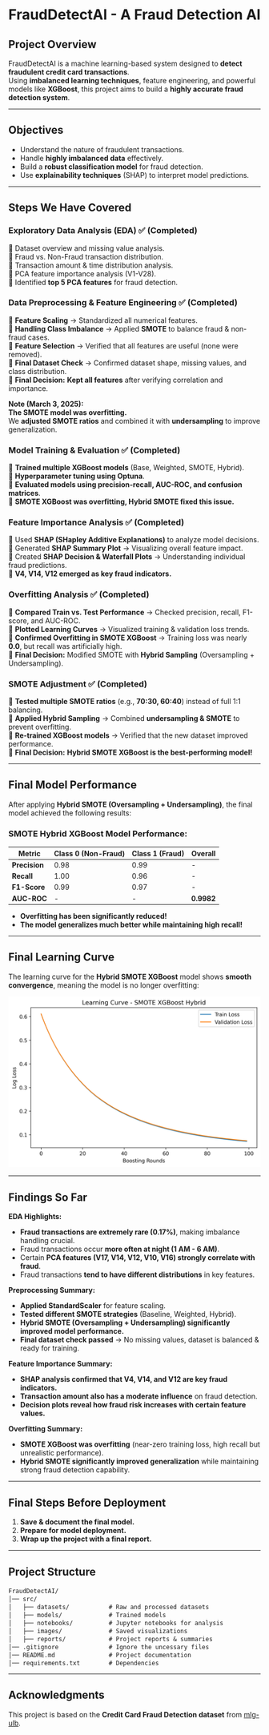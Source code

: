 # FraudDetectAI - A Fraud Detection AI  

## Project Overview  
FraudDetectAI is a machine learning-based system designed to **detect fraudulent credit card transactions**.  
Using **imbalanced learning techniques**, feature engineering, and powerful models like **XGBoost**, this project aims to build a **highly accurate fraud detection system**.  

---

## Objectives  
- Understand the nature of fraudulent transactions.  
- Handle **highly imbalanced data** effectively.  
- Build a **robust classification model** for fraud detection.  
- Use **explainability techniques** (SHAP) to interpret model predictions.  

---

## Steps We Have Covered  

### **Exploratory Data Analysis (EDA) ✅ (Completed)**  
🔹 Dataset overview and missing value analysis.  
🔹 Fraud vs. Non-Fraud transaction distribution.  
🔹 Transaction amount & time distribution analysis.  
🔹 PCA feature importance analysis (V1-V28).  
🔹 Identified **top 5 PCA features** for fraud detection.  

### **Data Preprocessing & Feature Engineering ✅ (Completed)**  
🔹 **Feature Scaling** → Standardized all numerical features.  
🔹 **Handling Class Imbalance** → Applied **SMOTE** to balance fraud & non-fraud cases.  
🔹 **Feature Selection** → Verified that all features are useful (none were removed).  
🔹 **Final Dataset Check** → Confirmed dataset shape, missing values, and class distribution.  
🔹 **Final Decision:** **Kept all features** after verifying correlation and importance.  

**Note (March 3, 2025):**  
**The SMOTE model was overfitting.**  
We **adjusted SMOTE ratios** and combined it with **undersampling** to improve generalization.

### **Model Training & Evaluation ✅ (Completed)**  
🔹 **Trained multiple XGBoost models** (Base, Weighted, SMOTE, Hybrid).  
🔹 **Hyperparameter tuning using Optuna**.  
🔹 **Evaluated models using precision-recall, AUC-ROC, and confusion matrices**.  
🔹 **SMOTE XGBoost was overfitting, Hybrid SMOTE fixed this issue.**  

### **Feature Importance Analysis ✅ (Completed)**  
🔹 Used **SHAP (SHapley Additive Explanations)** to analyze model decisions.  
🔹 Generated **SHAP Summary Plot** → Visualizing overall feature impact.  
🔹 Created **SHAP Decision & Waterfall Plots** → Understanding individual fraud predictions.  
🔹 **V4, V14, V12 emerged as key fraud indicators.**  

### **Overfitting Analysis ✅ (Completed)**  
🔹 **Compared Train vs. Test Performance** → Checked precision, recall, F1-score, and AUC-ROC.  
🔹 **Plotted Learning Curves** → Visualized training & validation loss trends.  
🔹 **Confirmed Overfitting in SMOTE XGBoost** → Training loss was nearly **0.0**, but recall was artificially high.  
🔹 **Final Decision:** Modified SMOTE with **Hybrid Sampling** (Oversampling + Undersampling).  

### **SMOTE Adjustment ✅ (Completed)**  
🔹 **Tested multiple SMOTE ratios** (e.g., **70:30, 60:40**) instead of full 1:1 balancing.  
🔹 **Applied Hybrid Sampling** → Combined **undersampling & SMOTE** to prevent overfitting.  
🔹 **Re-trained XGBoost models** → Verified that the new dataset improved performance.  
🔹 **Final Decision:** **Hybrid SMOTE XGBoost is the best-performing model!**  

---

## **Final Model Performance**  
After applying **Hybrid SMOTE (Oversampling + Undersampling)**, the final model achieved the following results:

### **SMOTE Hybrid XGBoost Model Performance:**
| Metric        | Class 0 (Non-Fraud) | Class 1 (Fraud) | Overall    |
|---------------|---------------------|-----------------|------------|
| **Precision** | 0.98                | 0.99            | -          |
| **Recall**    | 1.00                | 0.96            | -          |
| **F1-Score**  | 0.99                | 0.97            | -          |
| **AUC-ROC**   | -                   | -               | **0.9982** |

- **Overfitting has been significantly reduced!**  
- **The model generalizes much better while maintaining high recall!**  

---

## **Final Learning Curve**
The learning curve for the **Hybrid SMOTE XGBoost** model shows **smooth convergence**, meaning the model is no longer overfitting:

![Learning Curve - Hybrid SMOTE](./src/images/learning_curve_smote_xgboost_hybrid.png)

---

## Findings So Far  

**EDA Highlights:**  
- **Fraud transactions are extremely rare (0.17%)**, making imbalance handling crucial.  
- Fraud transactions occur **more often at night (1 AM - 6 AM)**.  
- Certain **PCA features (V17, V14, V12, V10, V16) strongly correlate with fraud**.  
- Fraud transactions **tend to have different distributions** in key features.  

**Preprocessing Summary:**  
- **Applied StandardScaler** for feature scaling.  
- **Tested different SMOTE strategies** (Baseline, Weighted, Hybrid).  
- **Hybrid SMOTE (Oversampling + Undersampling) significantly improved model performance.**  
- **Final dataset check passed** → No missing values, dataset is balanced & ready for training.  

**Feature Importance Summary:**  
- **SHAP analysis confirmed that V4, V14, and V12 are key fraud indicators.**  
- **Transaction amount also has a moderate influence** on fraud detection.  
- **Decision plots reveal how fraud risk increases with certain feature values.**  

**Overfitting Summary:**  
- **SMOTE XGBoost was overfitting** (near-zero training loss, high recall but unrealistic performance).  
- **Hybrid SMOTE significantly improved generalization** while maintaining strong fraud detection capability.  

---

## **Final Steps Before Deployment**
1. **Save & document the final model.**  
2. **Prepare for model deployment.**  
3. **Wrap up the project with a final report.**

---

## Project Structure
```
FraudDetectAI/
│── src/
│   ├── datasets/           # Raw and processed datasets
│   ├── models/             # Trained models
│   ├── notebooks/          # Jupyter notebooks for analysis
│   ├── images/             # Saved visualizations
│   ├── reports/            # Project reports & summaries
│── .gitignore              # Ignore the uncessary files
│── README.md               # Project documentation
│── requirements.txt        # Dependencies
```

---

## Acknowledgments
This project is based on the **Credit Card Fraud Detection dataset** from [mlg-ulb](https://www.kaggle.com/datasets/mlg-ulb/creditcardfraud).
